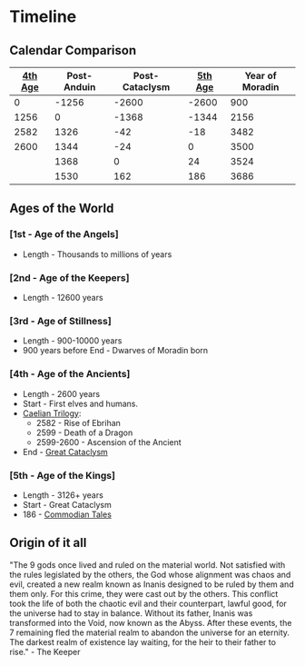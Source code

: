 # Timeline

## Calendar Comparison

| [4th Age](#4th---age-of-the-ancients) | Post-Anduin | Post-Cataclysm | [5th Age](#5th---age-of-the-kings) | Year of Moradin |
|-|-|-|-|-|
| 0 | -1256 | -2600 | -2600 | 900 |
| 1256 | 0 | -1368 | -1344 | 2156 |
| 2582 | 1326 | -42 | -18 | 3482 |
| 2600 | 1344 | -24 | 0 | 3500 |
| | 1368 | 0 | 24 | 3524 |
| | 1530 | 162 | 186 | 3686 |

## Ages of the World

### [1st - Age of the Angels]

- Length - Thousands to millions of years

### [2nd - Age of the Keepers]

- Length - 12600 years

### [3rd - Age of Stillness]

- Length - 900-10000 years
- 900 years before End - Dwarves of Moradin born

### [4th - Age of the Ancients]

- Length - 2600 years
- Start - First elves and humans.
- [Caelian Trilogy](../Campaigns/caelian_trilogy.md):
  - 2582 - Rise of Ebrihan
  - 2599 - Death of a Dragon
  - 2599-2600 - Ascension of the Ancient
- End - [Great Cataclysm](great_cataclysm.md)

### [5th - Age of the Kings]

- Length - 3126+ years
- Start - Great Cataclysm
- 186 - [Commodian Tales](../Campaigns/commodian_tales.md)

## Origin of it all

"The 9 gods once lived and ruled on the material world. Not satisfied with the rules legislated by the others, the God whose alignment was chaos and evil, created a new realm known as Inanis designed to be ruled by them and them only. For this crime, they were cast out by the others. This conflict took the life of both the chaotic evil and their counterpart, lawful good, for the universe had to stay in balance. Without its father, Inanis was transformed into the Void, now known as the Abyss. After these events, the 7 remaining fled the material realm to abandon the universe for an eternity. The darkest realm of existence lay waiting, for the heir to their father to rise." - The Keeper
